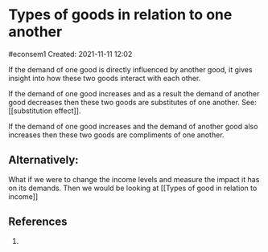# Types of goods in relation to one another
#econsem1 
Created: 2021-11-11 12:02

If the demand of one good is directly influenced by another good, it gives insight into how these two goods interact with each other. 

If the demand of one good increases and as a result the demand of another good decreases then these two goods are substitutes of one another. See: [[substitution effect]].

If the demand of one good increases and the demand of another good also increases then these two goods are compliments of one another. 

## Alternatively:

What if we were to change the income levels and measure the impact it has on its demands. Then we would be looking at [[Types of good in relation to income]]

## References
1. 